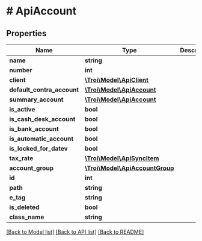 # # ApiAccount

## Properties

Name | Type | Description | Notes
------------ | ------------- | ------------- | -------------
**name** | **string** |  | [optional]
**number** | **int** |  | [optional]
**client** | [**\Troi\Model\ApiClient**](ApiClient.md) |  | [optional]
**default_contra_account** | [**\Troi\Model\ApiAccount**](ApiAccount.md) |  | [optional]
**summary_account** | [**\Troi\Model\ApiAccount**](ApiAccount.md) |  | [optional]
**is_active** | **bool** |  | [optional]
**is_cash_desk_account** | **bool** |  | [optional]
**is_bank_account** | **bool** |  | [optional]
**is_automatic_account** | **bool** |  | [optional]
**is_locked_for_datev** | **bool** |  | [optional]
**tax_rate** | [**\Troi\Model\ApiSyncItem**](ApiSyncItem.md) |  | [optional]
**account_group** | [**\Troi\Model\ApiAccountGroup**](ApiAccountGroup.md) |  | [optional]
**id** | **int** |  | [optional]
**path** | **string** |  | [optional]
**e_tag** | **string** |  | [optional]
**is_deleted** | **bool** |  | [optional]
**class_name** | **string** |  | [optional]

[[Back to Model list]](../../README.md#models) [[Back to API list]](../../README.md#endpoints) [[Back to README]](../../README.md)
